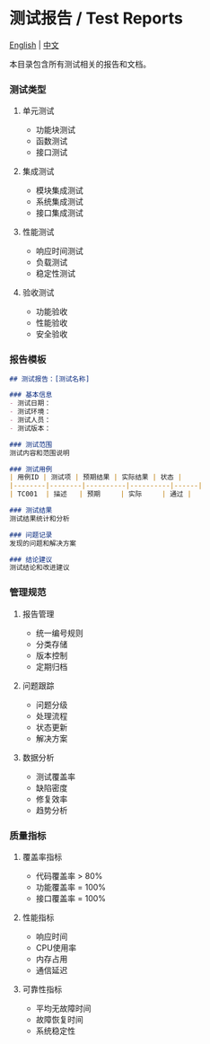 # 测试报告 / Test Reports

[English](./README_EN.md) | [中文](./README_CN.md)

本目录包含所有测试相关的报告和文档。

### 测试类型
1. 单元测试
   - 功能块测试
   - 函数测试
   - 接口测试

2. 集成测试
   - 模块集成测试
   - 系统集成测试
   - 接口集成测试

3. 性能测试
   - 响应时间测试
   - 负载测试
   - 稳定性测试

4. 验收测试
   - 功能验收
   - 性能验收
   - 安全验收

### 报告模板
```markdown
## 测试报告：[测试名称]

### 基本信息
- 测试日期：
- 测试环境：
- 测试人员：
- 测试版本：

### 测试范围
测试内容和范围说明

### 测试用例
| 用例ID | 测试项 | 预期结果 | 实际结果 | 状态 |
|--------|--------|----------|----------|------|
| TC001  | 描述   | 预期     | 实际     | 通过 |

### 测试结果
测试结果统计和分析

### 问题记录
发现的问题和解决方案

### 结论建议
测试结论和改进建议
```

### 管理规范
1. 报告管理
   - 统一编号规则
   - 分类存储
   - 版本控制
   - 定期归档

2. 问题跟踪
   - 问题分级
   - 处理流程
   - 状态更新
   - 解决方案

3. 数据分析
   - 测试覆盖率
   - 缺陷密度
   - 修复效率
   - 趋势分析

### 质量指标
1. 覆盖率指标
   - 代码覆盖率 > 80%
   - 功能覆盖率 = 100%
   - 接口覆盖率 = 100%

2. 性能指标
   - 响应时间
   - CPU使用率
   - 内存占用
   - 通信延迟

3. 可靠性指标
   - 平均无故障时间
   - 故障恢复时间
   - 系统稳定性

